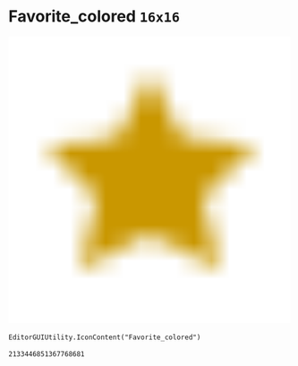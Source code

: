 # Favorite_colored `16x16`
<img src="/img/Favorite_colored.png" width=512 height=512>

``` CSharp
EditorGUIUtility.IconContent("Favorite_colored")
```
```
2133446851367768681
```
